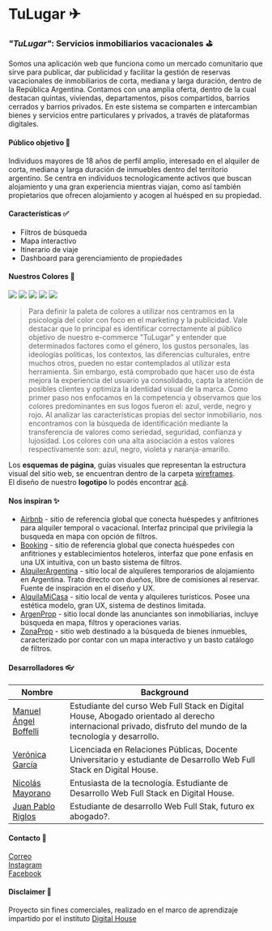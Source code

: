# TuLugar ✈
### _"TuLugar"_: Servicios inmobiliarios vacacionales ⛳
Somos una aplicación web que funciona como un mercado comunitario que sirve para publicar, dar publicidad y facilitar la gestión de reservas vacacionales de inmobiliarios de corta, mediana y larga duración, dentro de la República Argentina. Contamos con una amplia oferta, dentro de la cual destacan quintas, viviendas, departamentos, pisos compartidos, barrios cerrados y barrios privados. En este sistema se comparten e intercambian bienes y servicios entre particulares y privados, a través de plataformas digitales.
#### Público objetivo 🎯
Individuos mayores de 18 años de perfil amplio, interesado en el alquiler de corta, mediana y larga duración de inmuebles dentro del territorio argentino.
Se centra en individuos tecnologicamente activos que buscan alojamiento y una gran experiencia mientras viajan, como así también propietarios que ofrecen alojamiento y acogen al huésped en su propiedad.
#### Características ✅
- Filtros de búsqueda
- Mapa interactivo
- Itinerario de viaje
- Dashboard para gerenciamiento de propiedades
#### Nuestros Colores 🎨
![](https://img.shields.io/badge/-%231C658C-%231C658C)
![](https://img.shields.io/badge/-%23398AB9-%23398AB9)
![](https://img.shields.io/badge/-%23D8D2CB-%23D8D2CB)
![](https://img.shields.io/badge/-%23EEEEEE-%23EEEEEE)
![](https://img.shields.io/badge/-%239145B6-%239145B6)
> Para definir la paleta de colores a utilizar nos centramos en la psicología del color con foco en el marketing y la publicidad. Vale destacar que lo principal es identificar correctamente al público objetivo de nuestro e-commerce "TuLugar" y entender que determinados factores como el género, los gustos personales, las ideologías políticas, los contextos, las diferencias culturales, entre muchos otros, pueden no estar contemplados al utilizar esta herramienta. Sin embargo, está comprobado que hacer uso de ésta mejora la experiencia del usuario ya consolidado, capta la atención de posibles clientes y optimiza la identidad visual de la marca.
> Como primer paso nos enfocamos en la competencia y observamos que los colores predominantes en sus logos fueron el: azul, verde, negro y rojo.
> Al analizar las características propias del sector inmobiliario, nos encontramos con la búsqueda de identificación mediante la transferencia de valores como seriedad, seguridad, confianza y lujosidad. Los colores con una alta asociación a estos valores respectivamente son: azul, negro, violeta y naranja-amarillo.

Los **esquemas de página**, guías visuales que representan la estructura visual del sitio web, se encuentran dentro de la carpeta [wireframes](./wireframes/).<br />
El diseño de nuestro **logotipo** lo podés encontrar [acá](./design/).
#### Nos inspiran ✨
- [Airbnb] - sitio de referencia global que conecta huéspedes y anfitriones para alquiler temporal o vacacional. Interfaz principal que privilegia la busqueda en mapa con opción de filtros.
- [Booking] - sitio de referencia global que conecta huéspedes con anfitriones y establecimientos hoteleros, interfaz que pone enfasis en una UX intuitiva, con un basto sistema de filtros.
- [AlquilerArgentina] - sitio local de alquileres temporarios de alojamiento en Argentina. Trato directo con dueños, libre de comisiones al reservar. Fuente de inspiración en el diseño y UX.
- [AlquilaMiCasa] - sitio local de venta y alquileres turísticos. Posee una estética modelo, gran UX, sistema de destinos limitada.
- [ArgenProp] - sitio local donde las anunciantes son inmobiliarias, incluye búsqueda en mapa, filtros y operaciones varias.
- [ZonaProp] - sitio web destinado a la búsqueda de bienes inmuebles, caracterizado por contar con un mapa interactivo y un basto catálogo de filtros.
#### Desarrolladores 👓
| Nombre | Background |                                               
| ------ | ---------- |
| [Manuel Ángel Boffelli] | Estudiante del curso Web Full Stack en Digital House, Abogado orientado al derecho internacional privado, disfruto del mundo de la tecnología y desarrollo. |
| [Verónica García]       | Licenciada en Relaciones Públicas, Docente Universitario y estudiante de Desarrollo Web Full Stack en Digital House. |
| [Nicolás Mayorano] | Entusiasta de la tecnología. Estudiante de Desarrollo Web Full Stack en Digital House. |
| [Juan Pablo Riglos] | Estudiante de desarrollo Web Full Stak, futuro ex abogado?. |
#### Contacto 📧
[Correo](mailto:contacto@inmoblia.com) <br />
[Instagram](https://www.instagram.com/inmoblia/) <br />
[Facebook](https://www.facebook.com/inmoblia/)
#### Disclaimer 🚧
Proyecto sin fines comerciales, realizado en el marco de aprendizaje impartido por el instituto [Digital House](https://www.digitalhouse.com/ar)

[//]: # "Reference links"
[airbnb]: https://www.airbnb.com.ar/
[booking]: https://www.booking.com/index.es-ar.html
[alquilerargentina]: https://www.alquilerargentina.com
[alquilamicasa]: https://alquilamicasa.com.ar
[argenprop]: https://www.argenprop.com/
[zonaprop]: https://www.zonaprop.com.ar/
[manuel ángel boffelli]: https://github.com/manuelAngel0909
[verónica garcía]: https://github.com/VeronicaAGarcia
[nicolás mayorano]: https://github.com/nicomayorano
[juan pablo riglos]: https://github.com/JuanPabloRiglos
